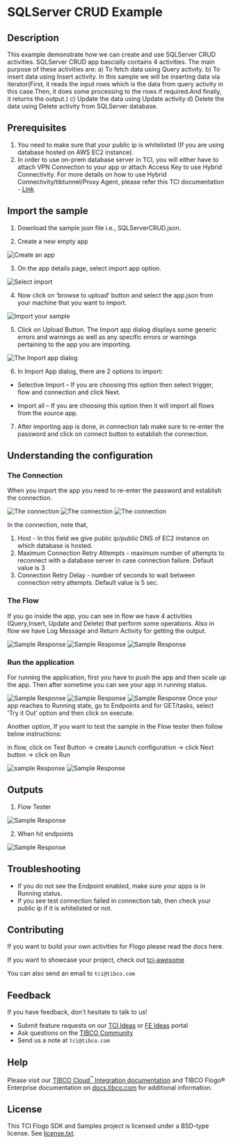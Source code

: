 # SQLServer CRUD Example


## Description

This example demonstrate how we can create and use SQLServer CRUD activities.
SQLServer CRUD app bascially contains 4 activities. The main purpose of these activities are:
a) To fetch data using Query activity.
b) To insert data using Insert activity. In this sample we will be inserting data via iterator(First, it reads the input rows which is the data from query activity in this case.Then, it does some processing to the rows if required.And finally, it returns the output.)
c) Update the data using Update activity
d) Delete the data using Delete activity from SQLServer database.

## Prerequisites

1. You need to make sure that your public ip is whitelisted (If you are using database hosted on AWS EC2 instance).
2. In order to use on-prem database server in TCI, you will either have to attach VPN Connection to your app or attach Access Key to use Hybrid Connectivity.
   For more details on how to use Hybrid Connectivity/tibtunnel/Proxy Agent, please refer this TCI documentation - [Link](https://integration.cloud.tibco.com/docs/#tci/using/hybrid-agent/installing-configuring-running-agent.html%3FTocPath%3DUsing%2520TIBCO%2520Cloud%25E2%2584%25A2%2520Integration%7CUsing%2520the%2520TIBCO%2520Cloud%25E2%2584%25A2%2520Integration%2520-%2520Hybrid%2520Agent%7C_____4)

## Import the sample

1. Download the sample json file i.e., SQLServerCRUD.json.

2. Create a new empty app

![Create an app](../../../import-screenshots/sqlserver_screenshot/1.png)

3. On the app details page, select import app option.

![Select import](../../../import-screenshots/sqlserver_screenshot/2.png)

4. Now click on ‘browse to upload’ button and select the app.json from your machine that you want to import.

![Import your sample](../../../import-screenshots/sqlserver_screenshot/3.png)

5. Click on Upload Button. The Import app dialog displays some generic errors and warnings as well as any specific errors or warnings pertaining to the app you are importing.

![The Import app dialog](../../../import-screenshots/sqlserver_screenshot/4.png)

6. In Import App dialog, there are 2 options to import:

* Selective Import – If you are choosing this option then select trigger, flow and connection and click Next.

* Import all – If you are choosing this option then it will import all flows from the source app.

7. After importing app is done, in connection tab make sure to re-enter the password and click on connect button to establish the connection.

## Understanding the configuration

### The Connection

When you import the app you need to re-enter the password and establish the connection.

![The connection](../../../import-screenshots/sqlserver_screenshot/5.png)
![The connection](../../../import-screenshots/sqlserver_screenshot/6.png)
![The connection](../../../import-screenshots/sqlserver_screenshot/7.png)

In the connection, note that,
1. Host - In this field we give public ip/public DNS of EC2 instance on which database is hosted.
2. Maximum Connection Retry Attempts - maximum number of attempts to reconnect with a database server in case connection failure. Default value is 3
3. Connection Retry Delay - number of seconds to wait between connection retry attempts. Default value is 5 sec.

### The Flow

If you go inside the app, you can see in flow we have 4 activities (Query,Insert, Update and Delete) that perform some operations.
Also in flow we have Log Message and Return Activity for getting the output.

![Sample Response](../../../import-screenshots/sqlserver_screenshot/8.png)
![Sample Response](../../../import-screenshots/sqlserver_screenshot/16.png)
![Sample Response](../../../import-screenshots/sqlserver_screenshot/17.png)

### Run the application
For running the application, first you have to push the app and then scale up the app.
Then after sometime you can see your app in running status.

![Sample Response](../../../import-screenshots/sqlserver_screenshot/9.png)
![Sample Response](../../../import-screenshots/sqlserver_screenshot/10.png)
![Sample Response](../../../import-screenshots/sqlserver_screenshot/11.png)
Once your app reaches to Running state, go to Endpoints and for GET/tasks, select 'Try it Out’ option and then click on execute.

Another option, If you want to test the sample in the Flow tester then follow below instructions:
 
in flow, click on Test Button -> create Launch configuration -> click Next button -> click on Run

![sample Response](../../../import-screenshots/sqlserver_screenshot/12.png)
![Sample Response](../../../import-screenshots/sqlserver_screenshot/13.png)

## Outputs

1. Flow Tester

![Sample Response](../../../import-screenshots/sqlserver_screenshot/14.png)

2. When hit endpoints

![Sample Response](../../../import-screenshots/sqlserver_screenshot/15.png)


## Troubleshooting

* If you do not see the Endpoint enabled, make sure your apps is in Running status.
* If you see test connection failed in connection tab, then check your public ip if it is whitelisted or not.

## Contributing
If you want to build your own activities for Flogo please read the docs here.

If you want to showcase your project, check out [tci-awesome](https://github.com/TIBCOSoftware/tci-awesome)

You can also send an email to `tci@tibco.com`

## Feedback
If you have feedback, don't hesitate to talk to us!

* Submit feature requests on our [TCI Ideas](https://ideas.tibco.com/?project=TCI) or [FE Ideas](https://ideas.tibco.com/?project=FE) portal
* Ask questions on the [TIBCO Community](https://community.tibco.com/answers/product/344006)
* Send us a note at `tci@tibco.com`

## Help
Please visit our [TIBCO Cloud<sup>&trade;</sup> Integration documentation](https://integration.cloud.tibco.com/docs/) and TIBCO Flogo® Enterprise documentation on [docs.tibco.com](https://docs.tibco.com/) for additional information.

## License
This TCI Flogo SDK and Samples project is licensed under a BSD-type license. See [license.txt](license.txt).

